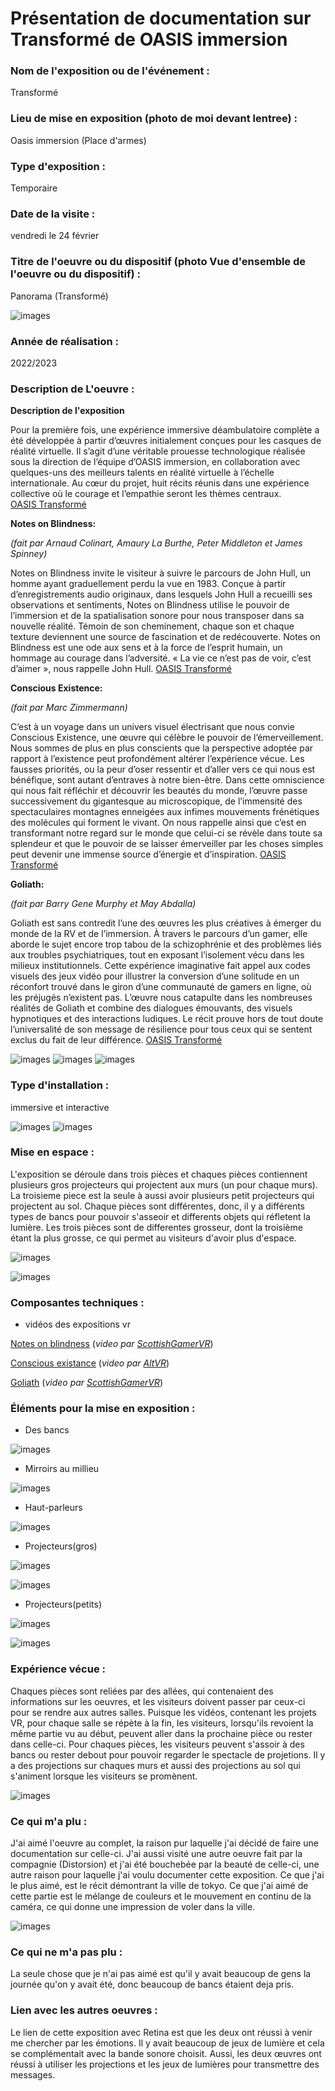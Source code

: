 # Présentation de documentation sur Transformé de OASIS immersion 



### Nom de l'exposition ou de l'événement :
Transformé



### Lieu de mise en exposition (photo de moi devant lentree) :
Oasis immersion (Place d'armes)




### Type d'exposition :
Temporaire



### Date de la visite :
vendredi le 24 février

### Titre de l'oeuvre ou du dispositif (photo Vue d'ensemble de l'oeuvre ou du dispositif) :
Panorama (Transformé)


![images](media/OASIS_Transforme_vue_ensemble.jpg)


### Année de réalisation :
2022/2023 

### Description de L'oeuvre :

**Description de l'exposition**

Pour la première fois, une expérience immersive déambulatoire complète a été développée à partir d’œuvres initialement conçues pour les casques de réalité virtuelle. Il s’agit d’une véritable prouesse technologique réalisée sous la direction de l’équipe d’OASIS immersion, en collaboration avec quelques-uns des meilleurs talents en réalité virtuelle à l’échelle internationale. Au cœur du projet, huit récits réunis dans une expérience collective où le courage et l’empathie seront les thèmes centraux.  
[OASIS Transformé](https://oasis.im/transforme/)



 

 **Notes on Blindness:**
 
 *(fait par Arnaud Colinart, Amaury La Burthe, Peter Middleton et James Spinney)*
 
 Notes on Blindness invite le visiteur à suivre le parcours de John Hull, un homme ayant graduellement perdu la vue en 1983. Conçue à partir d’enregistrements audio originaux, dans lesquels John Hull a recueilli ses observations et sentiments, Notes on Blindness utilise le pouvoir de l’immersion et de la spatialisation sonore pour nous transposer dans sa nouvelle réalité. Témoin de son cheminement, chaque son et chaque texture deviennent une source de fascination et de redécouverte. Notes on Blindness est une ode aux sens et à la force de l’esprit humain, un hommage au courage dans l’adversité. « La vie ce n’est pas de voir, c’est d’aimer », nous rappelle John Hull.
 [OASIS Transformé](https://oasis.im/transforme/)
 
 
 **Conscious Existence:**

 *(fait par Marc Zimmermann)*
 
 C’est à un voyage dans un univers visuel électrisant que nous convie Conscious Existence, une œuvre qui célèbre le pouvoir de l’émerveillement. Nous sommes de plus en plus conscients que la perspective adoptée par rapport à l’existence peut profondément altérer l’expérience vécue. Les fausses priorités, ou la peur d’oser ressentir et d’aller vers ce qui nous est bénéfique, sont autant d’entraves à notre bien-être. Dans cette omniscience qui nous fait réfléchir et découvrir les beautés du monde, l’œuvre passe successivement du gigantesque au microscopique, de l’immensité des spectaculaires montagnes enneigées aux infimes mouvements frénétiques des molécules qui forment le vivant. On nous rappelle ainsi que c’est en transformant notre regard sur le monde que celui-ci se révèle dans toute sa splendeur et que le pouvoir de se laisser émerveiller par les choses simples peut devenir une immense source d’énergie et d’inspiration.
 [OASIS Transformé](https://oasis.im/transforme/)
 
 
 **Goliath:**
 
 *(fait par Barry Gene Murphy et May Abdalla)*
 
 Goliath est sans contredit l’une des œuvres les plus créatives à émerger du monde de la RV et de l’immersion. À travers le parcours d’un gamer, elle aborde le sujet encore trop tabou de la schizophrénie et des problèmes liés aux troubles psychiatriques, tout en exposant l’isolement vécu dans les milieux institutionnels. Cette expérience imaginative fait appel aux codes visuels des jeux vidéo pour illustrer la conversion d’une solitude en un réconfort trouvé dans le giron d’une communauté de gamers en ligne, où les préjugés n’existent pas. L’œuvre nous catapulte dans les nombreuses réalités de Goliath et combine des dialogues émouvants, des visuels hypnotiques et des interactions ludiques. Le récit prouve hors de tout doute l’universalité de son message de résilience pour tous ceux qui se sentent exclus du fait de leur différence.
 [OASIS Transformé](https://oasis.im/transforme/)
 
 
 
 
 



![images](media/OASIS_Transforme_vue_ensemble.jpg)
![images](media/OASIS_Transforme_vue_diagonale.jpg)
![images](media/OASIS_Transforme_vue_cote.jpg)




### Type d'installation :
immersive et interactive


![images](media/OASIS_Transforme_vue_ensemble.jpg)
![images](media/OASIS_Transforme_interractif_sol.jpg)



### Mise en espace :

L'exposition se déroule dans trois pièces et chaques pièces contiennent plusieurs gros projecteurs qui projectent aux murs (un pour chaque murs). La troisieme piece est la seule à aussi avoir plusieurs petit projecteurs qui projectent au sol. Chaque pièces sont différentes, donc, il y a différents types de bancs pour pouvoir s'asseoir et differents objets qui réfletent la lumière. Les trois pièces sont de differentes grosseur, dont la troisième étant la plus grosse, ce qui permet au visiteurs d'avoir plus d'espace. 




![images](media/OASIS_Transforme_vue_ensemble.jpg)


![images](media/OASIS_Transforme_plan.jpg)





### Composantes techniques :
* vidéos des expositions vr

[Notes on blindness](https://youtu.be/ef-Id3PsEzM) (*video par [ScottishGamerVR](https://www.youtube.com/@scottishgamervr)*)





[Conscious existance](https://youtu.be/FbicMIHg2XQ) (*video par [AltVR](https://www.youtube.com/@AltVR_YouTube)*)





[Goliath](https://youtu.be/QdcfLwZZ114) (*video par [ScottishGamerVR](https://www.youtube.com/watch?v=QdcfLwZZ114)*)






### Éléments pour la mise en exposition :
* Des bancs

![images](media/OASIS_Transforme_vue_diagonale.jpg)

* Mirroirs au millieu

![images](media/OASIS_Transforme_composantes_mirroirs.jpg)



* Haut-parleurs

![images](media/OASIS_Transforme_composantes_haut_parleur.jpg)



* Projecteurs(gros)

![images](media/OASIS_Transforme_composantes_gros_projecteur_cote.jpg)

![images](media/OASIS_Transforme_composantes_gros_projecteur_face.jpg)


* Projecteurs(petits)

![images](media/OASIS_Transforme_composantes_petit_projecteur.jpg)

![images](media/OASIS_Transforme_composantes_petit_projecteur_dessous.jpg)



### Expérience vécue :

Chaques pièces sont reliées par des allées, qui contenaient des informations sur les oeuvres, et les visiteurs doivent passer par ceux-ci pour se rendre aux autres salles. Puisque les vidéos, contenant les projets VR, pour chaque salle se répète à la fin, les visiteurs, lorsqu'ils revoient la même partie vu au début, peuvent aller dans la prochaine pièce ou rester dans celle-ci. Pour chaques pièces, les visiteurs peuvent s'assoir à des bancs ou rester debout pour pouvoir regarder le spectacle de projetions. Il y a des projections sur chaques murs et aussi des projections au sol qui s'animent lorsque les visiteurs se promènent. 

![images](media/OASIS_Transforme_posture_visiteur.jpg)

### Ce qui m'a plu :
J'ai aimé l'oeuvre au complet, la  raison pur laquelle j'ai décidé de faire une documentation sur celle-ci. J'ai aussi visité une autre oeuvre fait par la compagnie (Distorsion) et j'ai été bouchebée par la beauté de celle-ci, une autre raison pour laquelle j'ai voulu documenter cette exposition. Ce que j'ai le plus aimé, est le récit démontrant la ville de tokyo. Ce que j'ai aimé de cette partie est le mélange de couleurs et le mouvement en continu de la caméra, ce qui donne une impression de voler dans la ville.

![images](media/OASIS_Transforme_photo_parti_prefere.jpg)

### Ce qui ne m'a pas plu :

La seule chose que je n'ai pas aimé est qu'il y avait beaucoup de gens la journée qu'on y avait été, donc beaucoup de bancs étaient deja pris.

### Lien avec les autres oeuvres :
Le lien de cette exposition avec Retina est que les deux ont réussi à venir me chercher par les émotions. Il y avait beaucoup de jeux de lumière et cela se complémentait avec la bande sonore choisit. Aussi, les deux œuvres ont réussi à utiliser les projections et les jeux de lumières pour transmettre des messages. 

